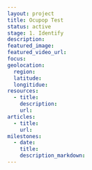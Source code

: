 ```yaml
---
layout: project
title: Ocupop Test
status: active
stage: 1. Identify
description:
featured_image:
featured_video_url:
focus:
geolocation:
  region:
  latitude:
  longitidue:
resources:
  - title:
    description:
    url:
articles:
  - title:
    url:
milestones:
  - date:
    title:
    description_markdown:
---
```

